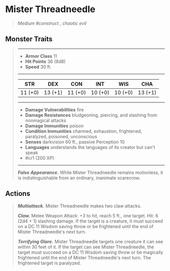 # Mister Threadneedle
>*Medium #construct , chaotic evil*
## Monster Traits
>___
>- **Armor Class** 11
>- **Hit Points** 36 (8d8)
>- **Speed** 30 ft.
>___
>|STR|DEX|CON|INT|WIS|CHA|
>|:---:|:---:|:---:|:---:|:---:|:---:|
>|11 (+0)|13 (+1)|11 (+0)|10 (+0)|10 (+0)|13 (+1)|
>___
>- **Damage Vulnerabilities** fire
>- **Damage Resistances** bludgeoning, piercing, and slashing from nonmagical attacks
>- **Damage Immunities** poison
>- **Condition Immunities** charmed, exhaustion, frightened, paralyzed, poisoned, unconscious
>- **Senses** darkvision 60 ft., passive Perception 10
>- **Languages** understands the languages of its creator but can't speak
>- #cr1 (200 XP)
>___
>***False Appearance.*** While Mister Threadneedle remains motionless, it is indistinguishable from an ordinary, inanimate scarecrow.  
>
## Actions
>***Multiattack.*** Mister Threadneedle makes two claw attacks.  
>
>***Claw.*** Melee Weapon Attack: +3 to hit, reach 5 ft., one target. Hit: 6 (2d4 + 1) slashing damage. If the target is a creature, it must succeed on a DC 11 Wisdom saving throw or be frightened until the end of Mister Threadneedle's next turn.  
>
>***Terrifying Glare.*** Mister Threadneedle targets one creature it can see within 30 feet of it. If the target can see Mister Threadneedle, the target must succeed on a DC 11 Wisdom saving throw or be magically frightened until the end of Mister Threadneedle's next turn. The frightened target is paralyzed.